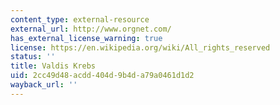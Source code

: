 ```yaml
---
content_type: external-resource
external_url: http://www.orgnet.com/
has_external_license_warning: true
license: https://en.wikipedia.org/wiki/All_rights_reserved
status: ''
title: Valdis Krebs
uid: 2cc49d48-acdd-404d-9b4d-a79a0461d1d2
wayback_url: ''
---
```

